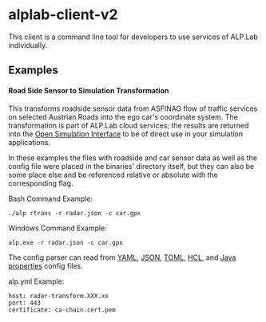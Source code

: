 # alplab-client-v2
This client is a command line tool for developers to use services of ALP.Lab individually.

## Examples

#### Road Side Sensor to Simulation Transformation  

This transforms roadside sensor data from ASFINAG flow of traffic services 
on selected Austrian Roads into the ego car's coordinate system. 
The transformation is part of ALP.Lab cloud services; the results are 
returned into the [Open Simulation Interface](https://github.com/OpenSimulationInterface/open-simulation-interface)
to be of direct use in your simulation applications. 

In these examples the files with roadside and car sensor data as well as the config file were placed in the binaries' directory itself, but they can also be some place else and be referenced relative or absolute with the corresponding flag.

Bash Command Example:

```
./alp rtrans -r radar.json -c car.gpx
```

Windows Command Example:

```
alp.exe -r radar.json -c car.gpx
```

The config parser can read from [YAML](http://yaml.org/), [JSON](https://json.org/), [TOML](https://github.com/toml-lang/toml), [HCL](https://github.com/hashicorp/hcl), and [Java properties](https://docs.oracle.com/javase/7/docs/api/java/util/Properties.html) config files.

alp.yml Example:

```
host: radar-transform.XXX.xx
port: 443
certificate: ca-chain.cert.pem
```
